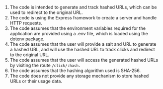 1. The code is intended to generate and track hashed URLs, which can be used to redirect to the original URL.
2. The code is using the Express framework to create a server and handle HTTP requests.
3. The code assumes that the environment variables required for the application are provided using a .env file, which is loaded using the dotenv package.
4. The code assumes that the user will provide a salt and URL to generate a hashed URL, and will use the hashed URL to track clicks and redirect to the original URL.
5. The code assumes that the user will access the generated hashed URLs by visiting the route `/click/:hash.`
6. The code assumes that the hashing algorithm used is SHA-256.
7. The code does not provide any storage mechanism to store hashed URLs or their usage data.
